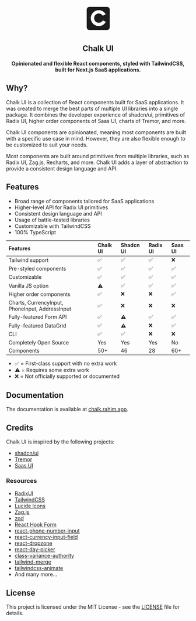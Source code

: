 <p align="center">
<img src="public/images/logo.png" alt="preview" width="75px"/>
</p>

<h2 align="center">Chalk UI</h2>

<h4 align="center">Opinionated and flexible React components, styled with TailwindCSS, built for Next.js SaaS applications.</h4>

## Why?

Chalk UI is a collection of React components built for SaaS applications.
It was created to merge the best parts of multiple UI libraries into a single package.
It combines the developer experience of shadcn/ui, primitives of Radix UI, higher order components of Saas UI, charts of Tremor, and more.

Chalk UI components are opinionated, meaning most components are built with a specific use case in mind.
However, they are also flexible enough to be customized to suit your needs.

Most components are built around primitives from multiple libraries, such as Radix UI, Zag.js, Recharts, and more.
Chalk UI adds a layer of abstraction to provide a consistent design language and API.

## Features

- Broad range of components tailored for SaaS applications
- Higher-level API for Radix UI primitives
- Consistent design language and API
- Usage of battle-tested libraries
- Customizable with TailwindCSS
- 100% TypeScript

| Features                                        | Chalk UI | Shadcn UI | Radix UI | Saas UI |
|:------------------------------------------------|:---------|:----------|:---------|:--------|
| Tailwind support                                | ✅        | ✅         | ✅        | ❌       |
| Pre-styled components                           | ✅        | ✅         | ✅        | ✅       |
| Customizable                                    | ✅        | ✅         | ✅        | ✅       |
| Vanilla JS option                               | ⚠️       | ✅         | ✅        | ✅       |
| Higher order components                         | ✅        | ❌         | ❌        | ✅       |
| Charts, CurrencyInput, PhoneInput, AddressInput | ✅        | ❌         | ❌        | ❌       |
| Fully-featured Form API                         | ✅        | ⚠️        | ✅        | ✅       |
| Fully-featured DataGrid                         | ✅        | ⚠️        | ❌        | ✅       |
| CLI                                             | ✅        | ✅         | ❌        | ❌       |
| Completely Open Source                          | Yes      | Yes       | Yes      | No      |
| Components                                      | 50+      | 46        | 28       | 60+     |

- ✅ = First-class support with no extra work
- ⚠️ = Requires some extra work
- ❌ = Not officially supported or documented

## Documentation

The documentation is available at [chalk.rahim.app](https://chalk.rahim.app/).

## Credits

Chalk UI is inspired by the following projects:

- [shadcn/ui](https://ui.shadcn.com/)
- [Tremor](https://tremor.so/)
- [Saas UI](https://saas-ui.dev/)

### Resources

- [RadixUI](https://radix-ui.com/)
- [TailwindCSS](https://tailwindcss.com/)
- [Lucide Icons](https://lucide.dev/)
- [Zag.js](https://zagjs.com/)
- [zod](https://zod.dev/)
- [React Hook Form](https://react-hook-form.com/)
- [react-phone-number-input](https://www.npmjs.com/package/react-phone-number-input)
- [react-currency-input-field](https://www.npmjs.com/package/react-currency-input-field)
- [react-dropzone](https://react-dropzone.js.org/)
- [react-day-picker](https://react-day-picker.js.org/)
- [class-variance-authority](https://cva.style/docs)
- [tailwind-merge](https://github.com/dcastil/tailwind-merge)
- [tailwindcss-animate](https://github.com/jamiebuilds/tailwindcss-animate)
- And many more...

## License

This project is licensed under the MIT License - see the [LICENSE](https://github.com/5rahim/chalk-ui/blob/main/LICENSE) file for details.
